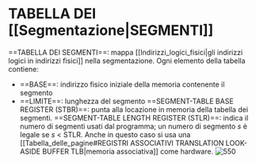 # TABELLA DEI [[Segmentazione|SEGMENTI]]
==TABELLA DEI SEGMENTI==: mappa [[Indirizzi_logici_fisici|gli indirizzi logici in indirizzi fisici]] nella segmentazione.
Ogni elemento della tabella contiene:
- ==BASE==: indirizzo fisico iniziale della memoria contenente il segmento
- ==LIMITE==: lunghezza del segmento
==SEGMENT-TABLE BASE REGISTER (STBR)==: punta alla locazione in memoria della tabella dei segmenti.
==SEGMENT-TABLE LENGTH REGISTER (STLR)==: indica il numero di segmenti usati dal programma; un numero di segmento _s_ è legale se _s_ < STLR.
Anche in questo caso si usa una [[Tabella_delle_pagine#REGISTRI ASSOCIATIVI TRANSLATION LOOK-ASIDE BUFFER TLB|memoria associativa]] come hardware.
![550](segmentazione2.png)